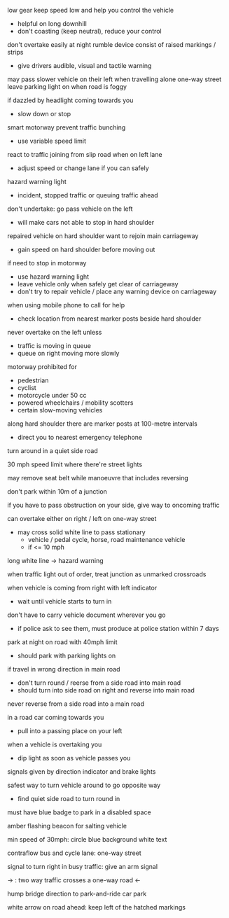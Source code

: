 low gear keep speed low and help you control the vehicle
- helpful on long downhill
- don't coasting (keep neutral), reduce your control

don't overtake easily at night
rumble device consist of raised markings / strips
- give drivers audible, visual and tactile warning

may pass slower vehicle on their left when travelling alone one-way street
leave parking light on when road is foggy

if dazzled by headlight coming towards you
- slow down or stop

smart motorway prevent traffic bunching
- use variable speed limit

react to traffic joining from slip road when on left lane
- adjust speed or change lane if you can safely

hazard warning light
- incident, stopped traffic or queuing traffic ahead


don't undertake: go pass vehicle on the left
- will make cars not able to stop in hard shoulder 

repaired vehicle on hard shoulder want to rejoin main carriageway
- gain speed on hard shoulder before moving out

if need to stop in motorway
- use hazard warning light
- leave vehicle only when safely get clear of carriageway
- don't try to repair vehicle / place any warning device on carriageway

when using mobile phone to call for help
- check location from nearest marker posts beside hard shoulder

never overtake on the left unless 
- traffic is moving in queue 
- queue on right moving more slowly 

motorway prohibited for
- pedestrian
- cyclist
- motorcycle under 50 cc
- powered wheelchairs / mobility scotters
- certain slow-moving vehicles

along hard shoulder there are marker posts at 100-metre intervals
- direct you to nearest emergency telephone 

turn around in a quiet side road

30 mph speed limit where there're street lights

may remove seat belt while manoeuvre that includes reversing

don't park within 10m of a junction

if you have to pass obstruction on your side, give way to oncoming traffic

can overtake either on right / left on one-way street

- may cross solid white line to pass stationary 
  - vehicle / pedal cycle, horse, road maintenance vehicle
  - if <= 10 mph

long white line -> hazard warning

when traffic light out of order, treat junction as unmarked crossroads

when vehicle is coming from right with left indicator
- wait until vehicle starts to turn in

don't have to carry vehicle document wherever you go
- if police ask to see them, must produce at police station within 7 days

park at night on road with 40mph limit
- should park with parking lights on

if travel in wrong direction in main road
- don't turn round / reerse from a side road into main road
- should turn into side road on right and reverse into main road

never reverse from a side road into a main road

in a road car coming towards you
- pull into a passing place on your left

when a vehicle is overtaking you
- dip light as soon as vehicle passes you

signals given by direction indicator and brake lights

safest way to turn vehicle around to go opposite way
- find quiet side road to turn round in

must have blue badge to park in a disabled space

amber flashing beacon for salting vehicle

min speed of 30mph: circle blue background white text

contraflow bus and cycle lane: one-way street

signal to turn right in busy traffic: give an arm signal

-> : two way traffic crosses a one-way road
<-

hump bridge
direction to park-and-ride car park

white arrow on road ahead: keep left of the hatched markings



